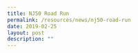 ```yaml
---
title: NJ50 Road Run
permalink: /resources/news/nj50-road-run
date: 2019-02-25
layout: post
description: ""
---
```

